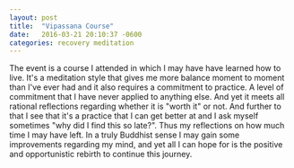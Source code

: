 ```yaml
---
layout: post
title:  "Vipassana Course"
date:   2016-03-21 20:10:37 -0600
categories: recovery meditation
---
```


The event is a course I attended in which I may have have learned how to live.  It's a meditation style that gives me more balance moment to moment than I've ever had and it also requires a commitment to practice.  A level of commitment that I have never applied to anything else.  And yet it meets all rational reflections regarding whether it is "worth it" or not.  And further to that I see that it's a practice that I can get better at and I ask myself sometimes "why did I find this so late?".  Thus my reflections on how much time I may have left.  In a truly Buddhist sense I may gain some improvements regarding my mind, and yet all I can hope for is the positive and opportunistic rebirth to continue this journey.  